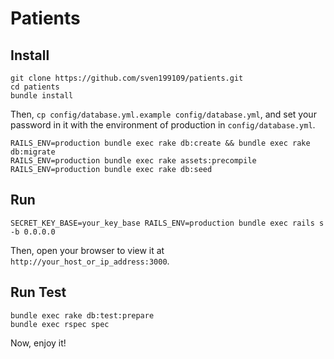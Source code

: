 # Patients #

## Install ##

```
git clone https://github.com/sven199109/patients.git
cd patients
bundle install
```
Then, `cp config/database.yml.example config/database.yml`, and set your password in it with the environment of production in `config/database.yml`.

```
RAILS_ENV=production bundle exec rake db:create && bundle exec rake db:migrate
RAILS_ENV=production bundle exec rake assets:precompile
RAILS_ENV=production bundle exec rake db:seed
```

## Run ##

```
SECRET_KEY_BASE=your_key_base RAILS_ENV=production bundle exec rails s -b 0.0.0.0
```

Then, open your browser to view it at `http://your_host_or_ip_address:3000`.

## Run Test ##

```
bundle exec rake db:test:prepare
bundle exec rspec spec
```

Now, enjoy it!
